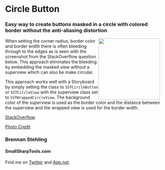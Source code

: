 # Circle Button

### Easy way to create buttons masked in a circle with colored border without the anti-aliasing distortion

<img src="../master/CircleButtons.png" style="width: 200px; float: right;" alt="" />

When setting the corner radius, border color and border width there is often bleeding through to the 
edges as is seen with the screenshot from the StackOverflow question below. This approach eliminates
the bleeding by embedding the masked view without a superview which can also be make circular.

This approach works well with a Storyboard by simply setting the class to `SSTCircleButton` or
`SSTCircleView` with the superview class set to `SSTWrappedCircleView`. The background color of
the superview is used as the border color and the distance between the superview and the wrapped
view is used for the border width.

[StackOverflow](http://stackoverflow.com/questions/19565736/ios-rounded-rectangle-with-border-bleeds-color)

[Photo Credit](http://www.fanpop.com/clubs/candice-accola/images/16474223/title/new-hq-headshot-photo)

### Brennan Stehling
#### SmallSharpTools.com

Find me on [Twitter](http://twitter.com/smallsharptools) and [App.net](http://alpha.app.net/smallsharptools).
